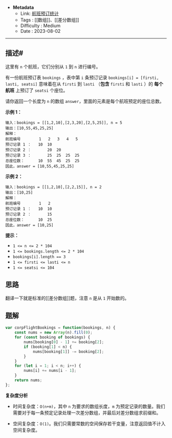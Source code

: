 - **Metadata**
	- Link:  [航班预订统计](https://leetcode.cn/problems/corporate-flight-bookings/description/ "https://leetcode.cn/problems/corporate-flight-bookings/description/")
	- Tags : [[数组]]、[[差分数组]]
	- Difficulty : Medium
	- Date : 2023-08-02
---
## 描述#

这里有 `n` 个航班，它们分别从 `1` 到 `n` 进行编号。

有一份航班预订表 `bookings` ，表中第 `i` 条预订记录 `bookings[i] = [firsti, lasti, seatsi]` 意味着在从 `firsti` 到 `lasti` （**包含** `firsti` 和 `lasti` ）的 **每个航班** 上预订了 `seatsi` 个座位。

请你返回一个长度为 `n` 的数组 `answer`，里面的元素是每个航班预定的座位总数。

**示例 1：**

```
输入：bookings = [[1,2,10],[2,3,20],[2,5,25]], n = 5
输出：[10,55,45,25,25]
解释：
航班编号        1   2   3   4   5
预订记录 1 ：   10  10
预订记录 2 ：       20  20
预订记录 3 ：       25  25  25  25
总座位数：      10  55  45  25  25
因此，answer = [10,55,45,25,25]
```

**示例 2：**

```
输入：bookings = [[1,2,10],[2,2,15]], n = 2
输出：[10,25]
解释：
航班编号        1   2
预订记录 1 ：   10  10
预订记录 2 ：       15
总座位数：      10  25
因此，answer = [10,25]
```

**提示：**

- `1 <= n <= 2 * 104`
- `1 <= bookings.length <= 2 * 104`
- `bookings[i].length == 3`
- `1 <= firsti <= lasti <= n`
- `1 <= seatsi <= 104`

## 思路

翻译一下就是标准的[[差分数组]]题，注意 `n` 是从 `1` 开始数的。

## 题解

```js
var corpFlightBookings = function(bookings, n) {
    const nums = new Array(n).fill(0);
    for (const booking of bookings) {
        nums[booking[0] - 1] += booking[2];
        if (booking[1] < n) {
            nums[booking[1]] -= booking[2];
        }
    }
    for (let i = 1; i < n; i++) {
        nums[i] += nums[i - 1];
    }
    return nums;
};
```

**复杂度分析**

- 时间复杂度：`O(n+m)`，其中 `n` 为要求的数组长度，`m` 为预定记录的数量。我们需要对于每一条预定记录处理一次差分数组，并最后对差分数组求前缀和。

- 空间复杂度：`O(1)`。我们只需要常数的空间保存若干变量，注意返回值不计入空间复杂度。